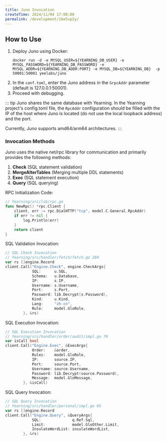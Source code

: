 ```yaml
---
title: Juno Invocation
createTime: 2024/11/04 17:08:00
permalink: /development/16e5vp2y/
---
```


## How to Use

1. Deploy Juno using Docker:
   ```shell 
   docker run -d -e MYSQL_USER=${YEARNING_DB_USER} -e MYSQL_PASSWORD=${YEARNING_DB_PASSWORD} -e MYSQL_ADDR=${YEARNING_DB_ADDR:PORT} -e MYSQL_DB=${YEARNING_DB}  -p 50001:50001 yeelabs/juno
   ```
2. In the `conf.toml`, enter the Juno address in the `GrpcAddr` parameter (default is 127.0.0.1:50001).
3. Proceed with debugging.

::: tip
Juno shares the same database with Yearning. In the Yearning project's config.toml file, the `RpcAddr` configuration should be filled with the IP of the host where Juno is located (do not use the local loopback address) and the port.

Currently, Juno supports amd64/arm64 architectures.
:::

### Invocation Methods

Juno uses the native net/rpc library for communication and primarily provides the following methods:

1. **Check** (SQL statement validation)
2. **MergeAlterTables** (Merging multiple DDL statements)
3. **Exec** (SQL statement execution)
4. **Query** (SQL querying)

RPC Initialization Code:

```go
// Yearning/src/lib/rpc.go
func NewRpc() *rpc.Client {
	client, err := rpc.DialHTTP("tcp", model.C.General.RpcAddr)
	if err != nil {
		log.Println(err)
	}
	return client
}
```

SQL Validation Invocation:

```go
// SQL Check Invocation 
// Yearning/src/handler/fetch/fetch.go 204
var rs []engine.Record
client.Call("Engine.Check", engine.CheckArgs{
			SQL:      u.SQL,
			Schema:   u.Database,
			IP:       s.IP,
			Username: s.Username,
			Port:     s.Port,
			Password: lib.Decrypt(s.Password),
			Kind:     u.Kind,
			Lang:     "zh-cn",
			Rule:     model.GloRole,
		}, &rs)
```

SQL Execution Invocation:

```go
// SQL Execution Invocation
// Yearning/src/handler/order/audit/impl.go 70
var isCall bool
client.Call("Engine.Exec", &ExecArgs{
			Order:    &order,
			Rules:    model.GloRole,
			IP:       source.IP,
			Port:     source.Port,
			Username: source.Username,
			Password: lib.Decrypt(source.Password),
			Message:  model.GloMessage,
		}, &isCall)
```

SQL Query Invocation:

```go
// SQL Query Invocation
// Yearning/src/handler/personal/impl.go 65
var rs []engine.Record
client.Call("Engine.Query", &QueryArgs{
			SQL:              q.Ref.Sql,
			Limit:            model.GloOther.Limit,
			InsulateWordList: insulateWordList,
		}, &rs)
```